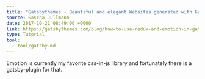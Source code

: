 ```yaml
---
title: "Gatsbythemes - Beautiful and elegant Websites generated with Gatsby"
source: Sascha Jullmann
date: 2017-10-21 08:49:00 +0000
link: https://gatsbythemes.com/blog/how-to-use-redux-and-emotion-in-gatsby/
type: Tutorial
tool:
  - tool/gatsby.md
---
```

Emotion is currently my favorite css-in-js library and fortunately there is a gatsby-plugin for that. 





